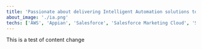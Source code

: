 ```yaml
---
title: 'Passionate about delivering Intelligent Automation solutions to improve CX, productivity and profitability through personalised digital experiences.'
about_image: './ia.png'
techs: ['AWS', 'Appian', 'Salesforce', 'Salesforce Marketing Cloud', 'Splunk', 'Power BI', 'JIRA', 'Braintree', 'Tableau', 'Confluence', 'Slack', 'PayPal', 'ZenDesk']
---
```


This is a test of content change
